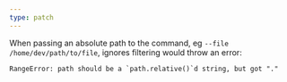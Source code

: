 ```yaml
---
type: patch
---
```


When passing an absolute path to the command, eg `--file /home/dev/path/to/file`, ignores filtering would throw an error:

```
RangeError: path should be a `path.relative()`d string, but got "."
```
